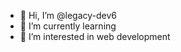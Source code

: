 - 👋 Hi, I’m @legacy-dev6
- 🌱 I’m currently learning
- 👀 I’m interested in web development


<!---
legacy-dev6/legacy-dev6 is a ✨ special ✨ repository because its `README.md` (this file) appears on your GitHub profile.
You can click the Preview link to take a look at your changes.
--->
